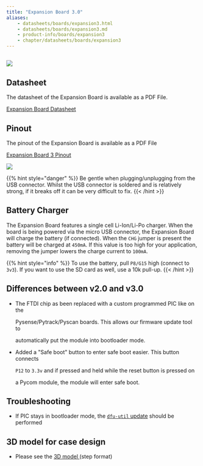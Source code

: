 ```yaml
---
title: "Expansion Board 3.0"
aliases:
    - datasheets/boards/expansion3.html
    - datasheets/boards/expansion3.md
    - product-info/boards/expansion3
    - chapter/datasheets/boards/expansion3
---
```


## ![](/gitbook/assets/assets-lil0igdl11z7jos_jpx-lkn7scqkkkb6tqb3uyo-lkn82uldmpus0lnq1kx-expansion3.png)

## Datasheet

The datasheet of the Expansion Board is available as a PDF File.

<a href="/gitbook/assets/expansion3-specsheet-1.pdf" target="_blank"> Expansion Board Datasheet </a>

## Pinout

The pinout of the Expansion Board is available as a PDF File

<a href="/gitbook/assets/expansion3-pinout.pdf" target="_blank"> Expansion Board 3 Pinout </a>

![](/gitbook/assets/expansion3-pinout-1.png)

{{% hint style="danger" %}}
Be gentle when plugging/unplugging from the USB connector. Whilst the USB connector is soldered and is relatively strong, if it breaks off it can be very difficult to fix.
{{< /hint >}}

## Battery Charger

The Expansion Board features a single cell Li-Ion/Li-Po charger. When the board is being powered via the micro USB connector, the Expansion Board will charge the battery (if connected). When the `CHG` jumper is present the battery will be charged at `450mA`. If this value is too high for your application, removing the jumper lowers the charge current to `100mA`.

{{% hint style="info" %}}
To use the battery, pull `P8/G15` high (connect to `3v3`). If you want to use the SD card as well, use a 10k pull-up.
{{< /hint >}}

## Differences between v2.0 and v3.0

* The FTDI chip as been replaced with a custom programmed PIC like on the

  Pysense/Pytrack/Pyscan boards. This allows our firmware update tool to

  automatically put the module into bootloader mode.

* Added a "Safe boot" button to enter safe boot easier. This button connects

  `P12` to `3.3v` and if pressed and held while the reset button is pressed on

  a Pycom module, the module will enter safe boot.

## Troubleshooting

* If PIC stays in bootloader mode, the [`dfu-util` update](/pytrackpysense/installation/firmware) should be performed

## 3D model for case design

* Please see the <a href="/gitbook/assets/Expansion_Board_3D.step" target="_blank"> 3D model </a> (step format)
